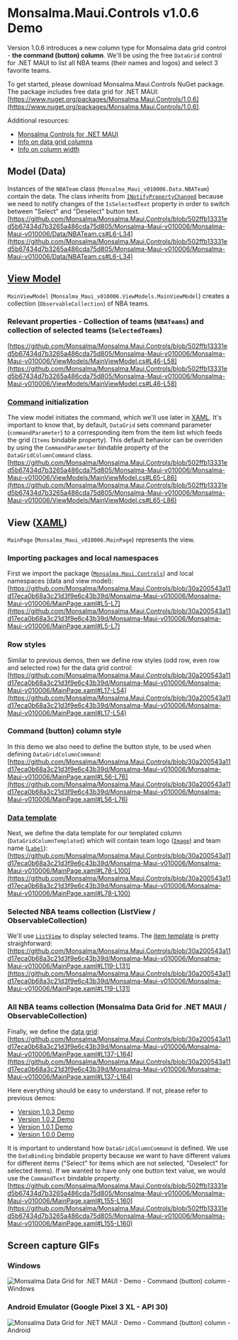# Monsalma.Maui.Controls v1.0.6 Demo

Version 1.0.6 introduces a new column type for Monsalma data grid control - <b>the command (button) column</b>. We'll be using the free `DataGrid` control for .NET MAUI to list all NBA teams (their names and logos) and select 3 favorite teams. 

To get started, please download Monsalma.Maui.Controls NuGet package. The package includes free data grid for .NET MAUI: <br/>
[https://www.nuget.org/packages/Monsalma.Maui.Controls/1.0.6](https://www.nuget.org/packages/Monsalma.Maui.Controls/1.0.6).

Additional resources:
+ [Monsalma Controls for .NET MAUI](https://monsalma.net/monsalma-controls-for-net-maui/)
+ [Info on data grid columns](https://monsalma.net/monsalma-controls-for-net-maui/monsalma-data-grid-for-net-maui-columns/)
+ [Info on column width](https://monsalma.net/monsalma-controls-for-net-maui/monsalma-data-grid-for-net-maui-column-width/)

## Model (Data)

Instances of the `NBATeam` class (`Monsalma_Maui_v010006.Data.NBATeam`) contain the data. The class inherits from [`INotifyPropertyChanged`](https://learn.microsoft.com/en-us/dotnet/maui/xaml/fundamentals/mvvm?view=net-maui-9.0) because we need to notify changes of the `IsSelectedText` property in order to switch between "Select" and "Deselect" button text. 
[https://github.com/Monsalma/Monsalma.Maui.Controls/blob/502ffb13331ed5b67434d7b3265a486cda75d805/Monsalma-Maui-v010006/Monsalma-Maui-v010006/Data/NBATeam.cs#L6-L34](https://github.com/Monsalma/Monsalma.Maui.Controls/blob/502ffb13331ed5b67434d7b3265a486cda75d805/Monsalma-Maui-v010006/Monsalma-Maui-v010006/Data/NBATeam.cs#L6-L34)

## [View Model](https://learn.microsoft.com/en-us/dotnet/architecture/maui/mvvm)

`MainViewModel` (`Monsalma_Maui_v010006.ViewModels.MainViewModel`) creates a collection (`ObservableCollection`) of NBA teams. 

### Relevant properties - Collection of teams (`NBATeams`) and collection of selected teams (`SelectedTeams`)
[https://github.com/Monsalma/Monsalma.Maui.Controls/blob/502ffb13331ed5b67434d7b3265a486cda75d805/Monsalma-Maui-v010006/Monsalma-Maui-v010006/ViewModels/MainViewModel.cs#L46-L58](https://github.com/Monsalma/Monsalma.Maui.Controls/blob/502ffb13331ed5b67434d7b3265a486cda75d805/Monsalma-Maui-v010006/Monsalma-Maui-v010006/ViewModels/MainViewModel.cs#L46-L58)

### [Command](https://learn.microsoft.com/en-us/dotnet/maui/fundamentals/data-binding/commanding?view=net-maui-9.0) initialization
The view model initiates the command, which we'll use later in [XAML](https://learn.microsoft.com/en-us/dotnet/maui/xaml/?view=net-maui-9.0). It's important to know that, by default, `DataGrid` sets command parameter (`commandParameter`) to a corresponding item from the item list which feeds the grid (`Items` bindable property). This default behavior can be overriden by using the `CommandParameter` bindable property of the `DataGridColumnCommand` class.
[https://github.com/Monsalma/Monsalma.Maui.Controls/blob/502ffb13331ed5b67434d7b3265a486cda75d805/Monsalma-Maui-v010006/Monsalma-Maui-v010006/ViewModels/MainViewModel.cs#L65-L86](https://github.com/Monsalma/Monsalma.Maui.Controls/blob/502ffb13331ed5b67434d7b3265a486cda75d805/Monsalma-Maui-v010006/Monsalma-Maui-v010006/ViewModels/MainViewModel.cs#L65-L86)

## View ([XAML](https://learn.microsoft.com/en-us/dotnet/maui/xaml/?view=net-maui-9.0))

`MainPage` (`Monsalma_Maui_v010006.MainPage`) represents the view.

### Importing packages and local namespaces
First we import the package ([`Monsalma.Maui.Controls`](https://www.nuget.org/packages/Monsalma.Maui.Controls/1.0.6)) and local namespaces (data and view model):
[https://github.com/Monsalma/Monsalma.Maui.Controls/blob/30a200543a11d17eca0b68a3c21d3f9e6c43b39d/Monsalma-Maui-v010006/Monsalma-Maui-v010006/MainPage.xaml#L5-L7](https://github.com/Monsalma/Monsalma.Maui.Controls/blob/30a200543a11d17eca0b68a3c21d3f9e6c43b39d/Monsalma-Maui-v010006/Monsalma-Maui-v010006/MainPage.xaml#L5-L7)

### Row styles
Similar to previous demos, then we define row styles (odd row, even row and selected row) for the data grid control:
[https://github.com/Monsalma/Monsalma.Maui.Controls/blob/30a200543a11d17eca0b68a3c21d3f9e6c43b39d/Monsalma-Maui-v010006/Monsalma-Maui-v010006/MainPage.xaml#L17-L54](https://github.com/Monsalma/Monsalma.Maui.Controls/blob/30a200543a11d17eca0b68a3c21d3f9e6c43b39d/Monsalma-Maui-v010006/Monsalma-Maui-v010006/MainPage.xaml#L17-L54)

### Command (button) column style
In this demo we also need to define the button style, to be used when defining `DataGridColumnCommand`:
[https://github.com/Monsalma/Monsalma.Maui.Controls/blob/30a200543a11d17eca0b68a3c21d3f9e6c43b39d/Monsalma-Maui-v010006/Monsalma-Maui-v010006/MainPage.xaml#L56-L76](https://github.com/Monsalma/Monsalma.Maui.Controls/blob/30a200543a11d17eca0b68a3c21d3f9e6c43b39d/Monsalma-Maui-v010006/Monsalma-Maui-v010006/MainPage.xaml#L56-L76)

### [Data template](https://learn.microsoft.com/en-us/dotnet/maui/fundamentals/datatemplate?view=net-maui-9.0)
Next, we define the data template for our templated column (`DataGridColumnTemplated`) which will contain team logo ([`Image`](https://learn.microsoft.com/en-us/dotnet/maui/user-interface/controls/image?view=net-maui-9.0)) and team name ([`Label`](https://learn.microsoft.com/en-us/dotnet/maui/user-interface/controls/label?view=net-maui-9.0)):
[https://github.com/Monsalma/Monsalma.Maui.Controls/blob/30a200543a11d17eca0b68a3c21d3f9e6c43b39d/Monsalma-Maui-v010006/Monsalma-Maui-v010006/MainPage.xaml#L78-L100](https://github.com/Monsalma/Monsalma.Maui.Controls/blob/30a200543a11d17eca0b68a3c21d3f9e6c43b39d/Monsalma-Maui-v010006/Monsalma-Maui-v010006/MainPage.xaml#L78-L100)

### Selected NBA teams collection (ListView / ObservableCollection)
We'll use [`ListView`](https://learn.microsoft.com/en-us/dotnet/maui/user-interface/controls/listview?view=net-maui-9.0) to display selected teams. The [item template](https://learn.microsoft.com/en-us/dotnet/maui/user-interface/controls/listview?view=net-maui-9.0#define-item-appearance) is pretty straighforward:
[https://github.com/Monsalma/Monsalma.Maui.Controls/blob/30a200543a11d17eca0b68a3c21d3f9e6c43b39d/Monsalma-Maui-v010006/Monsalma-Maui-v010006/MainPage.xaml#L119-L131](https://github.com/Monsalma/Monsalma.Maui.Controls/blob/30a200543a11d17eca0b68a3c21d3f9e6c43b39d/Monsalma-Maui-v010006/Monsalma-Maui-v010006/MainPage.xaml#L119-L131)

### All NBA teams collection (Monsalma Data Grid for .NET MAUI / ObservableCollection)
Finally, we define the [data grid](https://monsalma.net/monsalma-controls-for-net-maui/):
[https://github.com/Monsalma/Monsalma.Maui.Controls/blob/30a200543a11d17eca0b68a3c21d3f9e6c43b39d/Monsalma-Maui-v010006/Monsalma-Maui-v010006/MainPage.xaml#L137-L164](https://github.com/Monsalma/Monsalma.Maui.Controls/blob/30a200543a11d17eca0b68a3c21d3f9e6c43b39d/Monsalma-Maui-v010006/Monsalma-Maui-v010006/MainPage.xaml#L137-L164)

Here everything should be easy to understand. If not, please refer to previous demos: <br/>
- [Version 1.0.3 Demo](https://github.com/Monsalma/Monsalma.Maui.Controls/tree/main/Monsalma-Maui-v010003)
- [Version 1.0.2 Demo](https://github.com/Monsalma/Monsalma.Maui.Controls/tree/main/Monsalma-Maui-v010002)
- [Version 1.0.1 Demo](https://github.com/Monsalma/Monsalma.Maui.Controls/tree/main/Monsalma-Maui-v010001)
- [Version 1.0.0 Demo](https://github.com/Monsalma/Monsalma.Maui.Controls/tree/main/Monsalma-Maui-v010000)

It is important to understand how `DataGridColumnCommand` is defined. We use the `DataBinding` bindable property because we want to have different values for different items ("Select" for items which are not selected, "Deselect" for selected items). If we wanted to have only one button text value, we would use the `CommandText` bindable property.
[https://github.com/Monsalma/Monsalma.Maui.Controls/blob/502ffb13331ed5b67434d7b3265a486cda75d805/Monsalma-Maui-v010006/Monsalma-Maui-v010006/MainPage.xaml#L155-L160](https://github.com/Monsalma/Monsalma.Maui.Controls/blob/502ffb13331ed5b67434d7b3265a486cda75d805/Monsalma-Maui-v010006/Monsalma-Maui-v010006/MainPage.xaml#L155-L160)

## Screen capture GIFs

### Windows

![Monsalma Data Grid for .NET MAUI - Demo - Command (button) column - Windows](/Images/v010006_DataGrid_NBATeams_Windows.gif)

### Android Emulator (Google Pixel 3 XL - API 30)

![Monsalma Data Grid for .NET MAUI - Demo - Command (button) column - Android](/Images/v010006_DataGrid_NBATeams_Android.gif)
